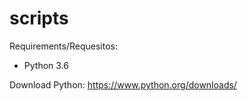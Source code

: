 # scripts

Requirements/Requesitos:

- Python 3.6

Download Python: https://www.python.org/downloads/
